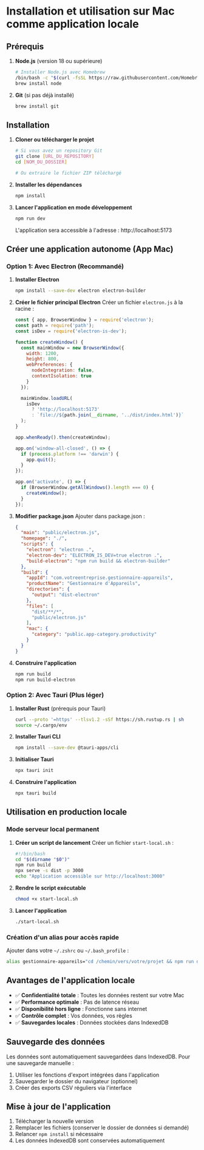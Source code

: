 
# Installation et utilisation sur Mac comme application locale

## Prérequis

1. **Node.js** (version 18 ou supérieure)
   ```bash
   # Installer Node.js avec Homebrew
   /bin/bash -c "$(curl -fsSL https://raw.githubusercontent.com/Homebrew/install/HEAD/install.sh)"
   brew install node
   ```

2. **Git** (si pas déjà installé)
   ```bash
   brew install git
   ```

## Installation

1. **Cloner ou télécharger le projet**
   ```bash
   # Si vous avez un repository Git
   git clone [URL_DU_REPOSITORY]
   cd [NOM_DU_DOSSIER]
   
   # Ou extraire le fichier ZIP téléchargé
   ```

2. **Installer les dépendances**
   ```bash
   npm install
   ```

3. **Lancer l'application en mode développement**
   ```bash
   npm run dev
   ```
   L'application sera accessible à l'adresse : http://localhost:5173

## Créer une application autonome (App Mac)

### Option 1: Avec Electron (Recommandé)

1. **Installer Electron**
   ```bash
   npm install --save-dev electron electron-builder
   ```

2. **Créer le fichier principal Electron**
   Créer un fichier `electron.js` à la racine :
   ```javascript
   const { app, BrowserWindow } = require('electron');
   const path = require('path');
   const isDev = require('electron-is-dev');

   function createWindow() {
     const mainWindow = new BrowserWindow({
       width: 1200,
       height: 800,
       webPreferences: {
         nodeIntegration: false,
         contextIsolation: true
       }
     });

     mainWindow.loadURL(
       isDev
         ? 'http://localhost:5173'
         : `file://${path.join(__dirname, '../dist/index.html')}`
     );
   }

   app.whenReady().then(createWindow);

   app.on('window-all-closed', () => {
     if (process.platform !== 'darwin') {
       app.quit();
     }
   });

   app.on('activate', () => {
     if (BrowserWindow.getAllWindows().length === 0) {
       createWindow();
     }
   });
   ```

3. **Modifier package.json**
   Ajouter dans package.json :
   ```json
   {
     "main": "public/electron.js",
     "homepage": "./",
     "scripts": {
       "electron": "electron .",
       "electron-dev": "ELECTRON_IS_DEV=true electron .",
       "build-electron": "npm run build && electron-builder"
     },
     "build": {
       "appId": "com.votreentreprise.gestionnaire-appareils",
       "productName": "Gestionnaire d'Appareils",
       "directories": {
         "output": "dist-electron"
       },
       "files": [
         "dist/**/*",
         "public/electron.js"
       ],
       "mac": {
         "category": "public.app-category.productivity"
       }
     }
   }
   ```

4. **Construire l'application**
   ```bash
   npm run build
   npm run build-electron
   ```

### Option 2: Avec Tauri (Plus léger)

1. **Installer Rust** (prérequis pour Tauri)
   ```bash
   curl --proto '=https' --tlsv1.2 -sSf https://sh.rustup.rs | sh
   source ~/.cargo/env
   ```

2. **Installer Tauri CLI**
   ```bash
   npm install --save-dev @tauri-apps/cli
   ```

3. **Initialiser Tauri**
   ```bash
   npx tauri init
   ```

4. **Construire l'application**
   ```bash
   npx tauri build
   ```

## Utilisation en production locale

### Mode serveur local permanent

1. **Créer un script de lancement**
   Créer un fichier `start-local.sh` :
   ```bash
   #!/bin/bash
   cd "$(dirname "$0")"
   npm run build
   npx serve -s dist -p 3000
   echo "Application accessible sur http://localhost:3000"
   ```

2. **Rendre le script exécutable**
   ```bash
   chmod +x start-local.sh
   ```

3. **Lancer l'application**
   ```bash
   ./start-local.sh
   ```

### Création d'un alias pour accès rapide

Ajouter dans votre `~/.zshrc` ou `~/.bash_profile` :
```bash
alias gestionnaire-appareils="cd /chemin/vers/votre/projet && npm run dev"
```

## Avantages de l'application locale

- ✅ **Confidentialité totale** : Toutes les données restent sur votre Mac
- ✅ **Performance optimale** : Pas de latence réseau
- ✅ **Disponibilité hors ligne** : Fonctionne sans internet
- ✅ **Contrôle complet** : Vos données, vos règles
- ✅ **Sauvegardes locales** : Données stockées dans IndexedDB

## Sauvegarde des données

Les données sont automatiquement sauvegardées dans IndexedDB. Pour une sauvegarde manuelle :

1. Utiliser les fonctions d'export intégrées dans l'application
2. Sauvegarder le dossier du navigateur (optionnel)
3. Créer des exports CSV réguliers via l'interface

## Mise à jour de l'application

1. Télécharger la nouvelle version
2. Remplacer les fichiers (conserver le dossier de données si demandé)
3. Relancer `npm install` si nécessaire
4. Les données IndexedDB sont conservées automatiquement
